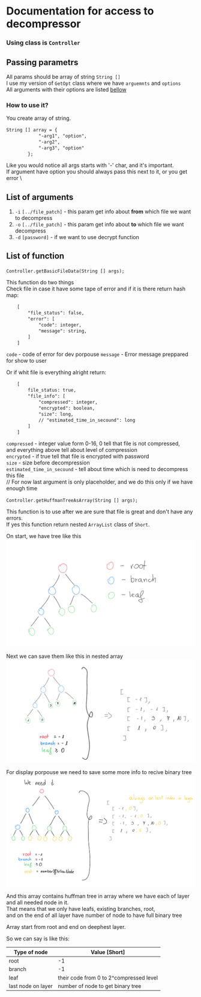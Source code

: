 # Documentation for access to decompressor

### Using class is `Controller`

## Passing parametrs

All params should be array of string `String []` \
I use my version of `GetOpt` class where we have `arguemnts` and `options` \
All arguments with their options are listed [bellow](##List-of-arguments) 

### How to use it?
You create array of string.

```
String [] array = {
            "-arg1", "option",
            "-arg2",
            "-arg3", "option"
        };
```

Like you would notice all args starts with '-' char, and it's important. \
If argument have option you should always pass this next to it, or you get error \

## List of arguments

1. `-i` `[../file_patch]` - this param get info about __from__ which file we want to decompress
2. `-o` `[../file_patch]` - this param get info about __to__ which file we want  decompress
3. `-d` `[password]` - if we want to use decrypt function


## List of function

`Controller.getBasicFileData(String [] args);`

This function do two things \
Check file in case it have some tape of error and if it is there return hash map:

```
    [
        "file_status": false,
        "error": [
            "code": integer,
            "message": string,
        ]
    ]
```

`code` - code of error for dev porpouse
`message` - Error message preppared for show to user

Or if whit file is everything alright return:

```
    [
        file_status: true,
        "file_info": [
            "compressed": integer,
            "encrypted": boolean,
            "size": long,
            // "estimated_time_in_secound": long 
        ]
    ]
```

`compressed` - integer value form 0-16, 0 tell that file is not compressed, \
and everything above tell about level of compression \
`encrypted` - if true tell that file is encrypted with password \
`size` - size before decompression \
`estimated_time_in_secound` - tell about time which is need to decompress this file \
// For now last argument is only placeholder, and we do this only if we have enough time

`Controller.getHuffmanTreeAsArray(String [] args);`

This function is to use after we are sure that file is great and don't have any errors. \
If yes this function return nested `ArrayList` class of `Short`. 

On start, we have tree like this \
<img src="./resources/tree_markings.png" alt="Real tree" width="600">

Next we can save them like this in nested array \
<img src="./resources/tree_save_idea.png" alt="Real tree" width="600">

For display porpouse we need to save some more info to recive binary tree \
<img src="./resources/tree_save_real.png" alt="Real tree" width="600">

And this array contains huffman tree in array where we have each of layer and all needed node in it. \
That means that we only have leafs, existing branches, root, \
and on the end of all layer have number of node to have full binary tree 

Array start from root and end on deephest layer.

So we can say is like this:

| Type of node       | Value [Short]                           |
|--------------------|-----------------------------------------|
| root               | -1                                      |
| branch             | -1                                      |
| leaf               | their code from 0 to 2^compressed level |
| last node on layer | number of node to get binary tree       | 


